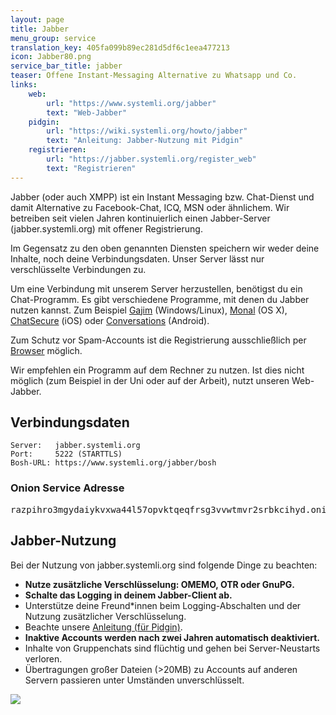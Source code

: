 ```yaml
---
layout: page
title: Jabber
menu_group: service
translation_key: 405fa099b89ec281d5df6c1eea477213
icon: Jabber80.png
service_bar_title: jabber
teaser: Offene Instant-Messaging Alternative zu Whatsapp und Co.
links:
    web:
        url: "https://www.systemli.org/jabber"
        text: "Web-Jabber"
    pidgin:
        url: "https://wiki.systemli.org/howto/jabber"
        text: "Anleitung: Jabber-Nutzung mit Pidgin"
    registrieren:
        url: "https://jabber.systemli.org/register_web"
        text: "Registrieren"
---
```

Jabber (oder auch XMPP) ist ein Instant Messaging bzw. Chat-Dienst und damit Alternative zu Facebook-Chat, ICQ, MSN oder ähnlichem. Wir betreiben seit vielen Jahren kontinuierlich einen Jabber-Server (jabber.systemli.org) mit offener Registrierung.

Im Gegensatz zu den oben genannten Diensten speichern wir weder deine Inhalte, noch deine Verbindungsdaten. Unser Server lässt nur verschlüsselte Verbindungen zu.

Um eine Verbindung mit unserem Server herzustellen, benötigst du  ein Chat-Programm. Es gibt verschiedene Programme, mit denen du Jabber nutzen kannst. Zum Beispiel [Gajim](https://gajim.org/) (Windows/Linux), [Monal](https://itunes.apple.com/us/app/monal-free-xmpp-chat/id1060957067?mt=12) (OS X), [ChatSecure](https://chatsecure.org) (iOS) oder [Conversations](https://conversations.im) (Android).

Zum Schutz vor Spam-Accounts ist die Registrierung ausschließlich per [Browser](https://jabber.systemli.org/register_web) möglich.

Wir empfehlen ein Programm auf dem Rechner zu nutzen. Ist dies nicht möglich (zum Beispiel in der Uni oder auf der Arbeit), nutzt unseren Web-Jabber.

## Verbindungsdaten

```
Server:   jabber.systemli.org
Port:     5222 (STARTTLS)
Bosh-URL: https://www.systemli.org/jabber/bosh
```
### Onion Service Adresse

<pre>
razpihro3mgydaiykvxwa44l57opvktqeqfrsg3vvwtmvr2srbkcihyd.onion
</pre>

## Jabber-Nutzung

Bei der Nutzung von jabber.systemli.org sind folgende Dinge zu beachten:

* **Nutze zusätzliche Verschlüsselung: OMEMO, OTR oder GnuPG.**
* **Schalte das Logging in deinem Jabber-Client ab.**
* Unterstütze deine Freund*innen beim Logging-Abschalten und der Nutzung zusätzlicher Verschlüsselung.
* Beachte unsere [Anleitung (für Pidgin)](https://wiki.systemli.org/howto/jabber).
* **Inaktive Accounts werden nach zwei Jahren automatisch deaktiviert.**
* Inhalte von Gruppenchats sind flüchtig und gehen bei Server-Neustarts verloren.
* Übertragungen großer Dateien (>20MB) zu Accounts auf anderen Servern passieren unter Umständen unverschlüsselt.

[![](/assets/img/messaging.one-badge.svg)](https://check.messaging.one/result.php?domain=jabber.systemli.org&amp;type=client)
